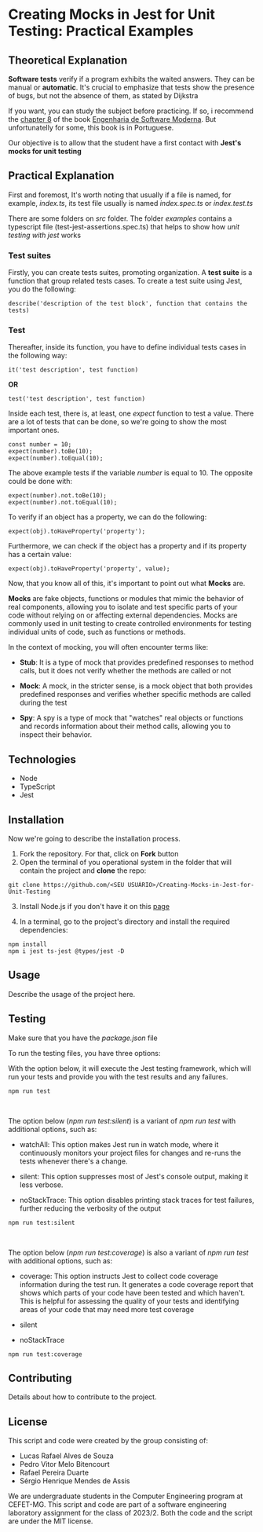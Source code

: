 # Creating Mocks in Jest for Unit Testing: Practical Examples

## Theoretical Explanation

**Software tests** verify if a program exhibits the waited answers. They can be manual or **automatic**. It's crucial to emphasize that tests show the presence of bugs, but not the absence of them, as stated by Dijkstra

If you want, you can study the subject before practicing. If so, i recommend the [chapter 8](https://engsoftmoderna.info/cap8.html) of the book [Engenharia de Software Moderna](https://engsoftmoderna.info). But unfortunatelly for some, this book is in Portuguese.

Our objective is to allow that the student have a first contact with **Jest's mocks for unit testing**

## Practical Explanation

First and foremost, It's worth noting that usually if a file is named, for example, *index.ts*, its test file usually is named *index.spec.ts* or *index.test.ts*

There are some folders on *src* folder. The folder *examples* contains a typescript file (test-jest-assertions.spec.ts) that helps to show how *unit testing with jest* works

### Test suites

Firstly, you can create tests suites, promoting organization. A **test suite** is a function that group related tests cases. To create a test suite using Jest, you do the following:
```
describe('description of the test block', function that contains the tests)
```

### Test

Thereafter, inside its function, you have to define individual tests cases in the following way:

```
it('test description', test function)
```

**OR**

```
test('test description', test function)
```

Inside each test, there is, at least, one *expect* function to test a value. There are a lot of tests that can be done, so we're going to show the most important ones.

```
const number = 10;
expect(number).toBe(10);
expect(number).toEqual(10);
```

The above example tests if the variable *number* is equal to 10. The opposite could be done with:
```
expect(number).not.toBe(10);
expect(number).not.toEqual(10);
```

To verify if an object has a property, we can do the following:
```
expect(obj).toHaveProperty('property');
```

Furthermore, we can check if the object has a property and if its property has a certain value:

```
expect(obj).toHaveProperty('property', value);
```

Now, that you know all of this, it's important to point out what **Mocks** are.

**Mocks** are fake objects, functions or modules that mimic the behavior of real components, allowing you to isolate and test specific parts of your code without relying on or affecting external dependencies. Mocks are commonly used in unit testing to create controlled environments for testing individual units of code, such as functions or methods.

In the context of mocking, you will often encounter terms like:
- **Stub**: It is a type of mock that provides predefined responses to method calls, but it does not verify whether the methods are called or not

- **Mock**: A mock, in the stricter sense, is a mock object that both provides predefined responses and verifies whether specific methods are called during the test

- **Spy**: A spy is a type of mock that "watches" real objects or functions and records information about their method calls, allowing you to inspect their behavior.

## Technologies

- Node
- TypeScript
- Jest

## Installation

Now we're going to describe the installation process.

1. Fork the repository. For that, click on **Fork** button
2. Open the terminal of you operational system in the folder that will contain the project and **clone** the repo:
```
git clone https://github.com/<SEU USUÁRIO>/Creating-Mocks-in-Jest-for-Unit-Testing
```

3. Install Node.js if you don't have it on this [page](https://nodejs.org/en/download/)

4. In a terminal, go to the project's directory and install the required dependencies:

```
npm install
npm i jest ts-jest @types/jest -D
```

## Usage

Describe the usage of the project here.

## Testing

Make sure that you have the *package.json* file

To run the testing files, you have three options:

With the option below, it will execute the Jest testing framework, which will run your tests and provide you with the test results and any failures.
```
npm run test
```

<br>

The option below (*npm run test:silent*) is a variant of *npm run test* with additional options, such as:
- watchAll: This option makes Jest run in watch mode, where it continuously monitors your project files for changes and re-runs the tests whenever there's a change.

- silent:  This option suppresses most of Jest's console output, making it less verbose.

- noStackTrace: This option disables printing stack traces for test failures, further reducing the verbosity of the output
```
npm run test:silent
```

<br>

The option below (*npm run test:coverage*) is also a variant of *npm run test* with additional options, such as:
- coverage: This option instructs Jest to collect code coverage information during the test run. It generates a code coverage report that shows which parts of your code have been tested and which haven't. This is helpful for assessing the quality of your tests and identifying areas of your code that may need more test coverage

- silent

- noStackTrace
```
npm run test:coverage
```

## Contributing

Details about how to contribute to the project.

## License

This script and code were created by the group consisting of:
- Lucas Rafael Alves de Souza
- Pedro Vitor Melo Bitencourt
- Rafael Pereira Duarte
- Sérgio Henrique Mendes de Assis

 We are undergraduate students in the Computer Engineering program at CEFET-MG. This script and code are part of a software engineering laboratory assignment for the class of 2023/2. Both the code and the script are under the MIT license.
